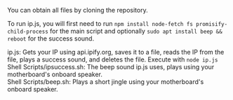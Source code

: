 You can obtain all files by cloning the repository.  

To run ip.js, you will first need to run ``npm install node-fetch fs promisify-child-process`` for the main script and optionally ``sudo apt install beep && reboot`` for the success sound.    
  
ip.js: Gets your IP using api.ipify.org, saves it to a file, reads the IP from the file, plays a success sound, and deletes the file. Execute with ``node ip.js``  
Shell Scripts/ipsuccess.sh: The beep sound ip.js uses, plays using your motherboard's onboard speaker.  
Shell Scripts/beep.sh: Plays a short jingle using your motherboard's onboard speaker.
